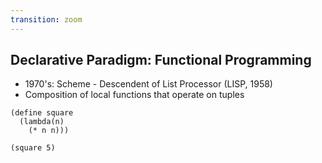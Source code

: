 ```yaml
---
transition: zoom
---
```


## Declarative Paradigm: Functional Programming

- 1970's: Scheme - Descendent of List Processor (LISP, 1958)
- Composition of local functions that operate on tuples

```
(define square
  (lambda(n)
    (* n n)))
      
(square 5)
```
